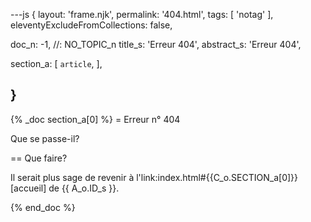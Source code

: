 ---js
{
  layout:    'frame.njk',
  permalink: '404.html',
  tags:      [ 'notag' ],
  eleventyExcludeFromCollections: false,

  doc_n: -1,    //: NO_TOPIC_n
  title_s:    'Erreur 404',
  abstract_s: 'Erreur 404',

  section_a:
  [
    `article`,
  ],

}
---
{% _doc section_a[0] %}
= Erreur n° 404

Que se passe-il?

== Que faire?

Il serait plus sage de revenir à l'link:index.html#{{C_o.SECTION_a[0]}}[accueil] de {{ A_o.ID_s }}.

{% end_doc %}

